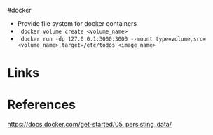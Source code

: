 #docker 

- Provide file system for docker containers
- ` docker volume create <volume_name>`
- ` docker run -dp 127.0.0.1:3000:3000 --mount type=volume,src=<volume_name>,target=/etc/todos <image_name>`

# Links

# References
https://docs.docker.com/get-started/05_persisting_data/